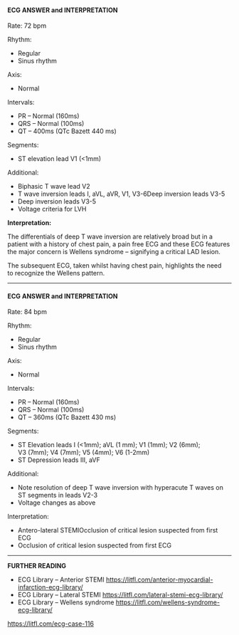 #### ECG ANSWER and INTERPRETATION
Rate: 72 bpm 

Rhythm:
* Regular 
* Sinus rhythm 

Axis:
* Normal 

Intervals:
* PR – Normal (160ms) 
* QRS – Normal (100ms) 
* QT – 400ms (QTc Bazett 440 ms) 

Segments:
* ST elevation lead V1 (<1mm) 

Additional:
* Biphasic T wave lead V2 
* T wave inversion leads I, aVL, aVR, V1, V3-6Deep inversion leads V3-5  
* Deep inversion leads V3-5  
* Voltage criteria for LVH 

**Interpretation:**

The differentials of deep T wave inversion are relatively broad but in a patient with a history of chest pain, a pain free ECG and these ECG features the major concern is Wellens syndrome – signifying a critical LAD lesion.

The subsequent ECG, taken whilst having chest pain, highlights the need to recognize the Wellens pattern.

---------------

#### ECG ANSWER and INTERPRETATION
Rate: 84 bpm 

Rhythm:
* Regular 
* Sinus rhythm 

Axis:
* Normal 

Intervals:
* PR – Normal (160ms) 
* QRS – Normal (100ms) 
* QT – 360ms (QTc Bazett 430 ms) 

Segments:
* ST Elevation leads I (<1mm); aVL (1 mm); V1 (1mm); V2 (6mm); V3 (7mm); V4 (7mm); V5 (4mm); V6 (1-2mm) 
* ST Depression leads III, aVF 

Additional:
* Note resolution of deep T wave inversion with hyperacute T waves on ST segments in leads V2-3 
* Voltage changes as above 

Interpretation:
* Antero-lateral STEMIOcclusion of critical lesion suspected from first ECG 
* Occlusion of critical lesion suspected from first ECG 

---------------

**FURTHER READING**
* ECG Library – Anterior STEMI <https://litfl.com/anterior-myocardial-infarction-ecg-library/>
* ECG Library – Lateral STEMI <https://litfl.com/lateral-stemi-ecg-library/>
* ECG Library – Wellens syndrome <https://litfl.com/wellens-syndrome-ecg-library/>

<https://litfl.com/ecg-case-116>